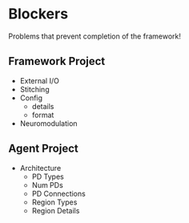 # Blockers

Problems that prevent completion of the framework!

## Framework Project

- External I/O
- Stitching
- Config
  - details
  - format
- Neuromodulation

## Agent Project

- Architecture
  - PD Types
  - Num PDs
  - PD Connections
  - Region Types
  - Region Details